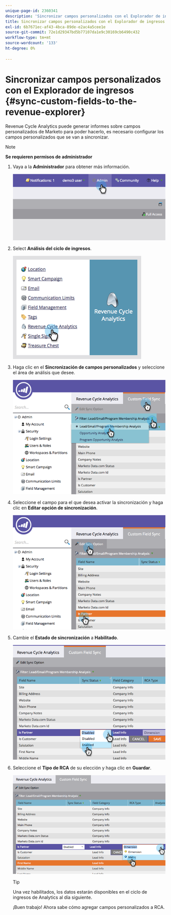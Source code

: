 ```yaml
---
unique-page-id: 2360341
description: 'Sincronizar campos personalizados con el Explorador de ingresos: Documentos de Marketo: Documentación del producto'
title: Sincronizar campos personalizados con el Explorador de ingresos
exl-id: 6b7671ec-af43-4bca-89de-e2ac4a5cee1e
source-git-commit: 72e1d29347bd5b77107da1e9c30169cb6490c432
workflow-type: tm+mt
source-wordcount: '133'
ht-degree: 0%

---
```


# Sincronizar campos personalizados con el Explorador de ingresos {#sync-custom-fields-to-the-revenue-explorer}

Revenue Cycle Analytics puede generar informes sobre campos personalizados de Marketo para poder hacerlo, es necesario configurar los campos personalizados que se van a sincronizar.

>[!NOTE]
>
>**Se requieren permisos de administrador**

1. Vaya a la **Administrador** para obtener más información.

   ![](assets/image2014-9-19-9-3a51-3a11.png)

1. Select **Análisis del ciclo de ingresos**.

   ![](assets/image2014-9-19-9-3a51-3a19.png)

1. Haga clic en el **Sincronización de campos personalizados** y seleccione el área de análisis que desee.

   ![](assets/image2014-9-19-9-3a51-3a26.png)

1. Seleccione el campo para el que desea activar la sincronización y haga clic en **Editar opción de sincronización**.

   ![](assets/image2014-9-19-9-3a51-3a36.png)

1. Cambie el **Estado de sincronización** a **Habilitado**.

   ![](assets/image2014-9-19-9-3a51-3a45.png)

1. Seleccione el **Tipo de RCA** de su elección y haga clic en **Guardar**.

   ![](assets/image2014-9-19-9-3a51-3a52.png)

   >[!TIP]
   >
   >Una vez habilitados, los datos estarán disponibles en el ciclo de ingresos de Analytics al día siguiente.

   ¡Buen trabajo! Ahora sabe cómo agregar campos personalizados a RCA.
